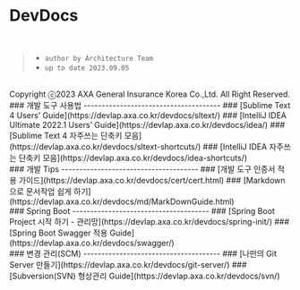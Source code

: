 DevDocs
=======
<br> 
  
  >   * `author by Architecture Team`    
  >   * `up to date 2023.09.05` 
    
<br>
  Copyright ⓒ2023 AXA General Insurance Korea Co.,Ltd. All Right Reserved.

<br>
### 개발 도구 사용법
--------------------------------------
### [Sublime Text 4 Users’ Guide](https://devlap.axa.co.kr/devdocs/sltext/)
### [IntelliJ IDEA Ultimate 2022.1 Users’ Guide](https://devlap.axa.co.kr/devdocs/idea/)
### [Sublime Text 4 자주쓰는 단축키 모음](https://devlap.axa.co.kr/devdocs/sltext-shortcuts/)
### [IntelliJ IDEA 자주쓰는 단축키 모음](https://devlap.axa.co.kr/devdocs/idea-shortcuts/)
<br>
### 개발 Tips
--------------------------------------
### [개발 도구 인증서 적용 가이드](https://devlap.axa.co.kr/devdocs/cert/cert.html)
### [Markdown으로 문서작업 쉽게 하기](https://devlap.axa.co.kr/devdocs/md/MarkDownGuide.html)
<!-- ## [정규표현식(Regex) Quick Start Guide](https://devlap.axa.co.kr/regex/) -->
<!-- ## [VI Editor Quick Start Guide](https://devlap.axa.co.kr/vi/) -->
<!-- ## [Plain Text와 Editor 로 쉽게 Blog 만들기](https://devlap.axa.co.kr/devdocs/blog/) -->
<br>
### Spring Boot 
--------------------------------------
### [Spring Boot Project 시작 하기 - 관리망](https://devlap.axa.co.kr/devdocs/spring-init/)
### [Spring Boot Swagger 적용 Guide](https://devlap.axa.co.kr/devdocs/swagger/)
<br>
### 변경 관리(SCM)
--------------------------------------
<!-- ## [Git 변경관리 Quick Start Guide](https://devlap.axa.co.kr/devdocs/git/) -->
### [나만의 Git Server 만들기](https://devlap.axa.co.kr/devdocs/git-server/)
### [Subversion(SVN) 형상관리 Guide](https://devlap.axa.co.kr/devdocs/svn/)
